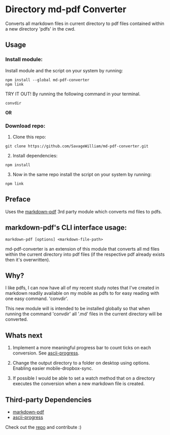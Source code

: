 # Directory md-pdf Converter

Converts all markdown files in current directory to pdf files contained within a new directory 'pdfs' in the cwd.

## Usage

### Install module:

Install module and the script on your system by running:
```
npm install --global md-pdf-converter
npm link
```

TRY IT OUT! By running the following command in your terminal.
```
convdir
```

**OR**

### Download repo:

1) Clone this repo:
```
git clone https://github.com/SavageWilliam/md-pdf-converter.git
```

2) Install dependencies:
```
npm install
```

3) Now in the same repo install the script on your system by running:
```
npm link
```

## Preface

Uses the [markdown-pdf](https://www.npmjs.com/package/markdown-pdf) 3rd party module which converts md files to pdfs.

## markdown-pdf's CLI interface usage:
```
markdown-pdf [options] <markdown-file-path>
```

md-pdf-converter is an extension of this module that converts all md files within the current directory into pdf files (if the respective pdf already exists then it's overwritten).

## Why?

I like pdfs, I can now have all of my recent study notes that I've created in markdown readily available on my mobile as pdfs to for easy reading with one easy command. 'convdir'.

This new module will is intended to be installed globally so that when running the command 'convdir' all '.md' files in the current directory will be converted.

## Whats next

1) Implement a more meaningful progress bar to count ticks on each conversion. See [ascii-progress](https://github.com/bubkoo/ascii-progress).

2) Change the output directory to a folder on desktop using options. Enabling easier mobile-dropbox-sync.

3) If possible I would be able to set a watch method that on a directory executes the conversion when a new markdown file is created.

## Third-party Dependencies

- [markdown-pdf](https://www.npmjs.com/package/markdown-pdf)
- [ascii-progress](https://github.com/bubkoo/ascii-progress)

Check out the [repo](https://github.com/SavageWilliam/md-pdf-converter) and contribute :)
